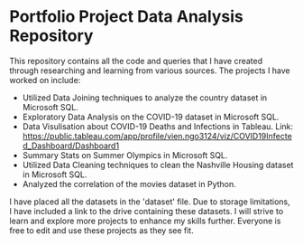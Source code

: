 # Portfolio Project Data Analysis Repository

This repository contains all the code and queries that I have created through researching and learning from various sources. The projects I have worked on include:
- Utilized Data Joining techniques to analyze the country dataset in Microsoft SQL.
- Exploratory Data Analysis on the COVID-19 dataset in Microsoft SQL.
- Data Visulisation about COVID-19 Deaths and Infections in Tableau. Link: https://public.tableau.com/app/profile/vien.ngo3124/viz/COVID19Infected_Dashboard/Dashboard1
- Summary Stats on Summer Olympics in Microsoft SQL.
- Utilized Data Cleaning techniques to clean the Nashville Housing dataset in Microsoft SQL.
- Analyzed the correlation of the movies dataset in Python.
  
I have placed all the datasets in the 'dataset' file. Due to storage limitations, I have included a link to the drive containing these datasets. 
I will strive to learn and explore more projects to enhance my skills further. Everyone is free to edit and use these projects as they see fit.
